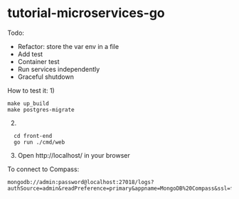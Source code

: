 # tutorial-microservices-go

Todo:
- Refactor: store the var env in a file
- Add test
- Container test
- Run services independently
- Graceful shutdown


How to test it:
1) 
```
make up_build
make postgres-migrate
```

2) 
```
  cd front-end
  go run ./cmd/web
```

3) Open http://localhost/ in your browser

To connect to Compass:   
```
mongodb://admin:password@localhost:27018/logs?authSource=admin&readPreference=primary&appname=MongoDB%20Compass&ssl=false
```
